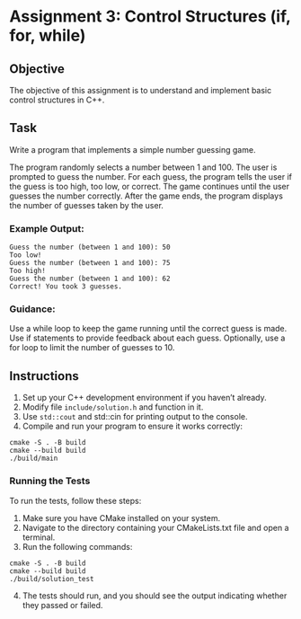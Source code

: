 # Assignment 3: Control Structures (if, for, while)

## Objective
The objective of this assignment is to understand and implement basic control structures in C++.

## Task
Write a program that implements a simple number guessing game.

The program randomly selects a number between 1 and 100.
The user is prompted to guess the number.
For each guess, the program tells the user if the guess is too high, too low, or correct.
The game continues until the user guesses the number correctly.
After the game ends, the program displays the number of guesses taken by the user.

### Example Output:


```
Guess the number (between 1 and 100): 50
Too low!
Guess the number (between 1 and 100): 75
Too high!
Guess the number (between 1 and 100): 62
Correct! You took 3 guesses.
```

### Guidance:

Use a while loop to keep the game running until the correct guess is made.
Use if statements to provide feedback about each guess.
Optionally, use a for loop to limit the number of guesses to 10.


## Instructions
1. Set up your C++ development environment if you haven’t already.
2. Modify file `include/solution.h` and function in it.
3. Use `std::cout` and std::cin for printing output to the console.
4. Compile and run your program to ensure it works correctly:
```shell
cmake -S . -B build
cmake --build build
./build/main
```

### Running the Tests
To run the tests, follow these steps:

1. Make sure you have CMake installed on your system.
2. Navigate to the directory containing your CMakeLists.txt file and open a terminal.
3. Run the following commands:
```shell
cmake -S . -B build
cmake --build build
./build/solution_test
```
4. The tests should run, and you should see the output indicating whether they passed or failed.

